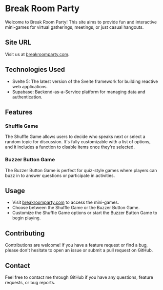# Break Room Party

Welcome to Break Room Party! This site aims to provide fun and interactive mini-games for virtual gatherings, meetings, or just casual hangouts.

## Site URL

Visit us at [breakroomparty.com](https://breakroomparty.com).

## Technologies Used

- Svelte 5: The latest version of the Svelte framework for building reactive web applications.
- Supabase: Backend-as-a-Service platform for managing data and authentication.

## Features

### Shuffle Game

The Shuffle Game allows users to decide who speaks next or select a random topic for discussion. It's fully customizable with a list of options, and it includes a function to disable items once they're selected.

### Buzzer Button Game

The Buzzer Button Game is perfect for quiz-style games where players can buzz in to answer questions or participate in activities.

## Usage

- Visit [breakroomparty.com](https://breakroomparty.com) to access the mini-games.
- Choose between the Shuffle Game or the Buzzer Button Game.
- Customize the Shuffle Game options or start the Buzzer Button Game to begin playing.

## Contributing

Contributions are welcome! If you have a feature request or find a bug, please don't hesitate to open an issue or submit a pull request on GitHub.

## Contact

Feel free to contact me through GitHub if you have any questions, feature requests, or bug reports.
